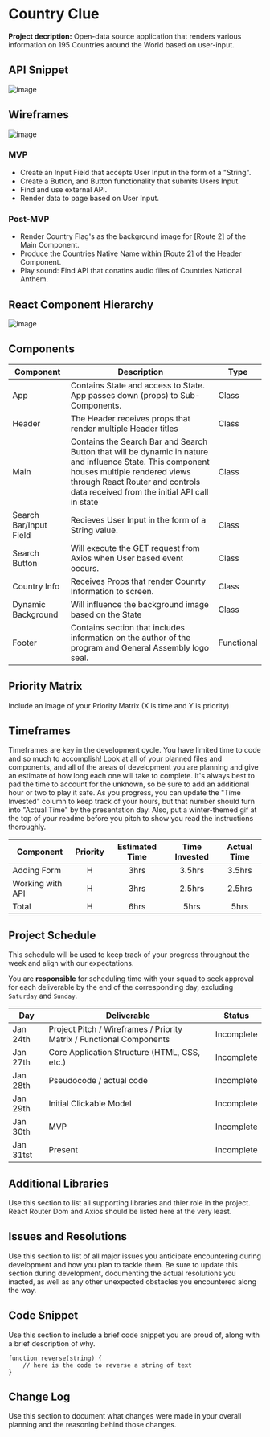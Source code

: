 # Country Clue

**Project decription:** Open-data source application that renders various information on 195 Countries around the World based on user-input.

## API Snippet

![image](https://media.git.generalassemb.ly/user/24824/files/86901600-3e35-11ea-8af6-1c76584cf2d3)

## Wireframes

![image](https://media.git.generalassemb.ly/user/24824/files/63488380-3e94-11ea-804d-be3da3a8e1db)

### MVP

- Create an Input Field that accepts User Input in the form of a "String".
- Create a Button, and Button functionality that submits Users Input.
- Find and use external API. 
- Render data to page based on User Input.

### Post-MVP

- Render Country Flag's as the background image for [Route 2] of the Main Component.
- Produce the Countries Native Name within [Route 2] of the Header Component.
- Play sound: Find API that conatins audio files of Countries National Anthem. 

## React Component Hierarchy

![image](https://media.git.generalassemb.ly/user/24824/files/aa367900-3e94-11ea-8ea5-cde9cf11bce9)

## Components

| Component | Description |Type |
| --- | --- | --- |
| App | Contains State and access to State. App passes down (props) to Sub-Components. | Class |
| Header | The Header receives props that render multiple Header titles | Class |
| Main | Contains the Search Bar and Search Button that will be dynamic in nature and influence State. This component houses multiple rendered views through React Router and controls data received from the initial API call in state | Class |
| Search Bar/Input Field | Recieves User Input in the form of a String value. | Class |
| Search Button | Will execute the GET request from Axios when User based event occurs. | Class |
| Country Info | Receives Props that render Counrty Information to screen. | Class |
| Dynamic Background | Will influence the background image based on the State | Class |
| Footer | Contains section that includes information on the author of the program and General Assembly logo seal. | Functional |

## Priority Matrix

Include an image of your Priority Matrix (X is time and Y is priority)

## Timeframes

Timeframes are key in the development cycle. You have limited time to code and so much to accomplish!  Look at all of your planned files and components, and all of the areas of development you are planning and give an estimate of how long each one will take to complete. It's always best to pad the time to account for the unknown, so be sure to add an additional hour or two to play it safe. As you progress, you can update the "Time Invested" column to keep track of your hours, but that number should turn into "Actual Time" by the presentation day. Also, put a winter-themed gif at the top of your readme before you pitch to show you read the instructions thoroughly.


| Component | Priority | Estimated Time | Time Invested | Actual Time |
| --- | :---: |  :---: | :---: | :---: |
| Adding Form | H | 3hrs| 3.5hrs | 3.5hrs |
| Working with API | H | 3hrs| 2.5hrs | 2.5hrs |
| Total | H | 6hrs| 5hrs | 5hrs |

## Project Schedule

This schedule will be used to keep track of your progress throughout the week and align with our expectations.  

You are **responsible** for scheduling time with your squad to seek approval for each deliverable by the end of the corresponding day, excluding `Saturday` and `Sunday`.

|  Day | Deliverable | Status
|---|---| ---|
|Jan 24th| Project Pitch / Wireframes / Priority Matrix / Functional Components | Incomplete
|Jan 27th| Core Application Structure (HTML, CSS, etc.) | Incomplete
|Jan 28th| Pseudocode / actual code | Incomplete
|Jan 29th| Initial Clickable Model  | Incomplete
|Jan 30th| MVP | Incomplete
|Jan 31tst| Present | Incomplete

## Additional Libraries

Use this section to list all supporting libraries and thier role in the project. React Router Dom and Axios should be listed here at the very least.

## Issues and Resolutions

Use this section to list of all major issues you anticipate encountering during development and how you plan to tackle them. Be sure to update this section during development, documenting the actual resolutions you inacted, as well as any other unexpected obstacles you encountered along the way.

## Code Snippet

Use this section to include a brief code snippet you are proud of, along with a brief description of why.

```
function reverse(string) {
	// here is the code to reverse a string of text
}
```

## Change Log
 Use this section to document what changes were made in your overall planning and the reasoning behind those changes.  
